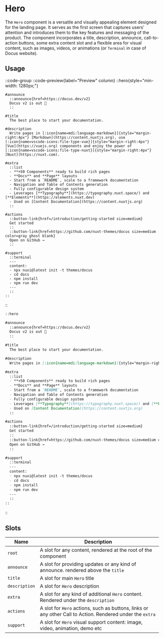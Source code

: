 # Hero

The `Hero` component is a versatile and visually appealing element designed for the landing page. It serves as the first screen that captures users' attention and introduces them to the key features and messaging of the product. The component incorporates a title, description, announce, call-to-action buttons, some extra content slot and a flexible area for visual content, such as images, videos, or animations (or `Terminal` in case of Docus website).

## Usage

::code-group
  ::code-preview{label="Preview" column}
    ::hero{style="min-width: 1280px;"}

    #announce
      ::announce{href=https://docus.dev/v2}
      Docus v2 is out 🎉
      ::

    #title
      The best place to start your documentation.

    #description
      Write pages in [:icon{name=mdi:language-markdown}]{style="margin-right:4px"} [Markdown](https://content.nuxtjs.org), use [:icon{name=vscode-icons:file-type-vue}]{style="margin-right:4px"} [Vue](https://vuejs.org) components and enjoy the power of [:icon{name=vscode-icons:file-type-nuxt}]{style="margin-right:4px"} [Nuxt](https://nuxt.com).

    #extra
      ::list
      - **+50 Components** ready to build rich pages
      - **Docs** and **Page** layouts
      - Start from a `README`, scale to a framework documentation
      - Navigation and Table of Contents generation
      - Fully configurable design system
      - Leverages [**Typography**](https://typography.nuxt.space/) and [**Elements**](https://elements.nuxt.dev)
      - Used on [Content Documentation](https://content.nuxtjs.org)
      ::

    #actions
      ::button-link{href=/introduction/getting-started size=medium}
      Get started
      ::
      ::button-link{href=https://github.com/nuxt-themes/docus size=medium color=gray ghost blank}
      Open on GitHub →
      ::

    #support
      ::terminal
      ---
      content:
      - npx nuxi@latest init -t themes/docus
      - cd docs
      - npm install
      - npm run dev
      ---
      :: 
    ::
  ::

  ```md [MDC]
  ::hero

  #announce
    ::announce{href=https://docus.dev/v2}
    Docus v2 is out 🎉
    ::

  #title
    The best place to start your documentation.

  #description
    Write pages in [:icon{name=mdi:language-markdown}]{style="margin-right:4px"} [Markdown](https://content.nuxtjs.org), use [:icon{name=vscode-icons:file-type-vue}]{style="margin-right:4px"} [Vue](https://vuejs.org) components and enjoy the power of [:icon{name=vscode-icons:file-type-nuxt}]{style="margin-right:4px"} [Nuxt](https://nuxt.com).

  #extra
    ::list
    - **+50 Components** ready to build rich pages
    - **Docs** and **Page** layouts
    - Start from a `README`, scale to a framework documentation
    - Navigation and Table of Contents generation
    - Fully configurable design system
    - Leverages [**Typography**](https://typography.nuxt.space/) and [**Elements**](https://elements.nuxt.dev)
    - Used on [Content Documentation](https://content.nuxtjs.org)
    ::

  #actions
    ::button-link{href=/introduction/getting-started size=medium}
    Get started
    ::
    ::button-link{href=https://github.com/nuxt-themes/docus size=medium color=gray ghost blank}
    Open on GitHub →
    ::

  #support
    ::terminal
    ---
    content:
    - npx nuxi@latest init -t themes/docus
    - cd docs
    - npm install
    - npm run dev
    ---
    :: 
  ::
  ```
::

## Slots

| **Name** | **Description** |
| --- | --- |
| `root` | A slot for any content, rendered at the root of the component |
| `announce` | A slot for providing updates or any kind of announce. rendered above the `title` |
| `title` | A slot for main `Hero` title |
| `description` | A slot for `Hero` description |
| `extra` | A slot for any kind of additional `Hero` content. Rendered under the `description` |
| `actions` | A slot for `Hero` actions, such as buttons, links or any other Call to Action. Rendered under the `extra` |
| `support` | A slot for `Hero` visual support content: image, video, animation, demo etc |


